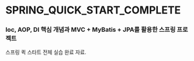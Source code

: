 # SPRING_QUICK_START_COMPLETE
<h3>Ioc, AOP, DI 핵심 개념과 MVC + MyBatis + JPA를 활용한 스프링 프로젝트</h3>
<p>스프링 퀵 스타트 전체 실습 완료 자료.</p>
